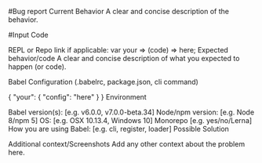 #Bug report
Current Behavior A clear and concise description of the behavior.

#Input Code

REPL or Repo link if applicable:
var your => (code) => here;
Expected behavior/code A clear and concise description of what you expected to happen (or code).

Babel Configuration (.babelrc, package.json, cli command)

{
  "your": { "config": "here" }
  }
  Environment

  Babel version(s): [e.g. v6.0.0, v7.0.0-beta.34]
  Node/npm version: [e.g. Node 8/npm 5]
  OS: [e.g. OSX 10.13.4, Windows 10]
  Monorepo [e.g. yes/no/Lerna]
  How you are using Babel: [e.g. cli, register, loader]
  Possible Solution

  Additional context/Screenshots Add any other context about the problem here. 
